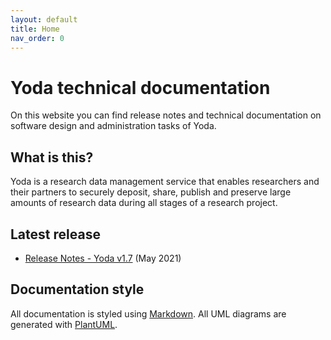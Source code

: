 ```yaml
---
layout: default
title: Home
nav_order: 0
---
```

# Yoda technical documentation
On this website you can find release notes and technical documentation on software design and administration tasks of Yoda.

## What is this?
Yoda is a research data management service that enables researchers and their partners to securely deposit, share, publish and preserve large amounts of research data during all stages of a research project.

## Latest release
- [Release Notes - Yoda v1.7](release-notes/release-1.7.md) (May 2021)

## Documentation style
All documentation is styled using [Markdown](https://guides.github.com/features/mastering-markdown/).
All UML diagrams are generated with [PlantUML](http://plantuml.com/).
